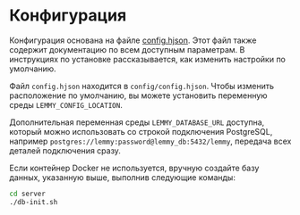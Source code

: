 # Конфигурация

Конфигурация основана на файле [config.hjson](https://github.com/lemmynet/lemmy/blob/main/config/config.hjson). Этот файл также содержит документацию по всем доступным параметрам. В инструкциях по установке рассказывается, как изменить настройки по умолчанию.

Файл `config.hjson` находится в `config/config.hjson`. Чтобы изменить расположение по умолчанию, вы можете установить переменную среды `LEMMY_CONFIG_LOCATION`.

Дополнительная переменная среды `LEMMY_DATABASE_URL` доступна, который можно использовать со строкой подключения PostgreSQL, например `postgres://lemmy:password@lemmy_db:5432/lemmy`, передача всех деталей подключения сразу.

Если контейнер Docker не используется, вручную создайте базу данных, указанную выше, выполнив следующие команды:

```bash
cd server
./db-init.sh
```
